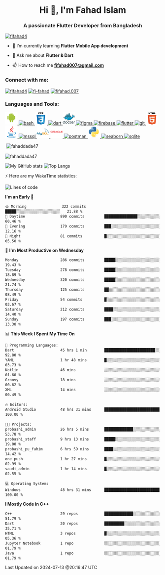 <h1 align="center">Hi 👋, I'm Fahad Islam</h1>
<h3 align="center">A passionate Flutter Developer from Bangladesh</h3>

<p align="left"> <a href="https://twitter.com/fifahad4" target="blank"><img src="https://img.shields.io/twitter/follow/fifahad4?logo=twitter&style=for-the-badge" alt="fifahad4" /></a> </p>

- 🌱 I’m currently learning **Flutter Mobile App development**

- 💬 Ask me about **Flutter & Dart**

- 📫 How to reach me **fifahad007@gmail.com**

<h3 align="left">Connect with me:</h3>
<p align="left">
<a href="https://twitter.com/fifahad4" target="blank"><img align="center" src="https://raw.githubusercontent.com/rahuldkjain/github-profile-readme-generator/master/src/images/icons/Social/twitter.svg" alt="fifahad4" height="30" width="40" /></a>
<a href="https://linkedin.com/in/fi-fahad" target="blank"><img align="center" src="https://raw.githubusercontent.com/rahuldkjain/github-profile-readme-generator/master/src/images/icons/Social/linked-in-alt.svg" alt="fi-fahad" height="30" width="40" /></a>
<a href="https://fb.com/fifahad.007" target="blank"><img align="center" src="https://raw.githubusercontent.com/rahuldkjain/github-profile-readme-generator/master/src/images/icons/Social/facebook.svg" alt="fifahad.007" height="30" width="40" /></a>
</p>

<h3 align="left">Languages and Tools:</h3>
<p align="left"> <a href="https://developer.android.com" target="_blank" rel="noreferrer"> <img src="https://raw.githubusercontent.com/devicons/devicon/master/icons/android/android-original-wordmark.svg" alt="android" width="40" height="40"/> </a> <a href="https://www.gnu.org/software/bash/" target="_blank" rel="noreferrer"> <img src="https://www.vectorlogo.zone/logos/gnu_bash/gnu_bash-icon.svg" alt="bash" width="40" height="40"/> </a> <a href="https://www.w3schools.com/css/" target="_blank" rel="noreferrer"> <img src="https://raw.githubusercontent.com/devicons/devicon/master/icons/css3/css3-original-wordmark.svg" alt="css3" width="40" height="40"/> </a> <a href="https://dart.dev" target="_blank" rel="noreferrer"> <img src="https://www.vectorlogo.zone/logos/dartlang/dartlang-icon.svg" alt="dart" width="40" height="40"/> </a> <a href="https://www.docker.com/" target="_blank" rel="noreferrer"> <img src="https://raw.githubusercontent.com/devicons/devicon/master/icons/docker/docker-original-wordmark.svg" alt="docker" width="40" height="40"/> </a> <a href="https://www.figma.com/" target="_blank" rel="noreferrer"> <img src="https://www.vectorlogo.zone/logos/figma/figma-icon.svg" alt="figma" width="40" height="40"/> </a> <a href="https://firebase.google.com/" target="_blank" rel="noreferrer"> <img src="https://www.vectorlogo.zone/logos/firebase/firebase-icon.svg" alt="firebase" width="40" height="40"/> </a> <a href="https://flutter.dev" target="_blank" rel="noreferrer"> <img src="https://www.vectorlogo.zone/logos/flutterio/flutterio-icon.svg" alt="flutter" width="40" height="40"/> </a> <a href="https://git-scm.com/" target="_blank" rel="noreferrer"> <img src="https://www.vectorlogo.zone/logos/git-scm/git-scm-icon.svg" alt="git" width="40" height="40"/> </a> <a href="https://www.w3.org/html/" target="_blank" rel="noreferrer"> <img src="https://raw.githubusercontent.com/devicons/devicon/master/icons/html5/html5-original-wordmark.svg" alt="html5" width="40" height="40"/> </a> <a href="https://www.java.com" target="_blank" rel="noreferrer"> <img src="https://raw.githubusercontent.com/devicons/devicon/master/icons/java/java-original.svg" alt="java" width="40" height="40"/> </a> <a href="https://www.microsoft.com/en-us/sql-server" target="_blank" rel="noreferrer"> <img src="https://www.svgrepo.com/show/303229/microsoft-sql-server-logo.svg" alt="mssql" width="40" height="40"/> </a> <a href="https://www.mysql.com/" target="_blank" rel="noreferrer"> <img src="https://raw.githubusercontent.com/devicons/devicon/master/icons/mysql/mysql-original-wordmark.svg" alt="mysql" width="40" height="40"/> </a> <a href="https://www.oracle.com/" target="_blank" rel="noreferrer"> <img src="https://raw.githubusercontent.com/devicons/devicon/master/icons/oracle/oracle-original.svg" alt="oracle" width="40" height="40"/> </a> <a href="https://postman.com" target="_blank" rel="noreferrer"> <img src="https://www.vectorlogo.zone/logos/getpostman/getpostman-icon.svg" alt="postman" width="40" height="40"/> </a> <a href="https://www.python.org" target="_blank" rel="noreferrer"> <img src="https://raw.githubusercontent.com/devicons/devicon/master/icons/python/python-original.svg" alt="python" width="40" height="40"/> </a> <a href="https://seaborn.pydata.org/" target="_blank" rel="noreferrer"> <img src="https://seaborn.pydata.org/_images/logo-mark-lightbg.svg" alt="seaborn" width="40" height="40"/> </a> <a href="https://www.sqlite.org/" target="_blank" rel="noreferrer"> <img src="https://www.vectorlogo.zone/logos/sqlite/sqlite-icon.svg" alt="sqlite" width="40" height="40"/> </a> </p>

<p>&nbsp;<img align="center" src="https://github-readme-stats.vercel.app/api?username=fahaddada47&show_icons=true&locale=en" alt="fahaddada47" /></p>

<p><img align="center" src="https://github-readme-streak-stats.herokuapp.com/?user=fahaddada47&theme=dark" alt="fahaddada47" /></p>


![My GitHub stats](https://github-readme-stats.vercel.app/api?username=Fahaddada47&show_icons=true&theme=radical)
![Top Langs](https://github-readme-stats.vercel.app/api/top-langs/?username=Fahaddada47&layout=donut)


⚡ Here are my WakaTime statistics:

<!--START_SECTION:waka-->
![Lines of code](https://img.shields.io/badge/From%20Hello%20World%20I%27ve%20Written-957.1%20thousand%20lines%20of%20code-blue)

**I'm an Early 🐤** 

```text
🌞 Morning                322 commits         █████░░░░░░░░░░░░░░░░░░░░   21.88 % 
🌆 Daytime                890 commits         ███████████████░░░░░░░░░░   60.46 % 
🌃 Evening                179 commits         ███░░░░░░░░░░░░░░░░░░░░░░   12.16 % 
🌙 Night                  81 commits          █░░░░░░░░░░░░░░░░░░░░░░░░   05.50 % 
```
📅 **I'm Most Productive on Wednesday** 

```text
Monday                   286 commits         █████░░░░░░░░░░░░░░░░░░░░   19.43 % 
Tuesday                  278 commits         █████░░░░░░░░░░░░░░░░░░░░   18.89 % 
Wednesday                320 commits         █████░░░░░░░░░░░░░░░░░░░░   21.74 % 
Thursday                 125 commits         ██░░░░░░░░░░░░░░░░░░░░░░░   08.49 % 
Friday                   54 commits          █░░░░░░░░░░░░░░░░░░░░░░░░   03.67 % 
Saturday                 212 commits         ████░░░░░░░░░░░░░░░░░░░░░   14.40 % 
Sunday                   197 commits         ███░░░░░░░░░░░░░░░░░░░░░░   13.38 % 
```


📊 **This Week I Spent My Time On** 

```text
💬 Programming Languages: 
Dart                     45 hrs 1 min        ███████████████████████░░   92.80 % 
YAML                     1 hr 48 mins        █░░░░░░░░░░░░░░░░░░░░░░░░   03.73 % 
Kotlin                   46 mins             ░░░░░░░░░░░░░░░░░░░░░░░░░   01.60 % 
Groovy                   18 mins             ░░░░░░░░░░░░░░░░░░░░░░░░░   00.62 % 
XML                      14 mins             ░░░░░░░░░░░░░░░░░░░░░░░░░   00.49 % 

🔥 Editors: 
Android Studio           48 hrs 31 mins      █████████████████████████   100.00 % 

🐱‍💻 Projects: 
probashi_admin           26 hrs 5 mins       █████████████░░░░░░░░░░░░   53.78 % 
probashi_staff           9 hrs 13 mins       █████░░░░░░░░░░░░░░░░░░░░   19.00 % 
probashi_pu_fahim        6 hrs 59 mins       ████░░░░░░░░░░░░░░░░░░░░░   14.42 % 
one_push                 1 hr 27 mins        █░░░░░░░░░░░░░░░░░░░░░░░░   02.99 % 
saudi_admin              1 hr 14 mins        █░░░░░░░░░░░░░░░░░░░░░░░░   02.55 % 

💻 Operating System: 
Windows                  48 hrs 31 mins      █████████████████████████   100.00 % 
```

**I Mostly Code in C++** 

```text
C++                      29 repos            █████████████░░░░░░░░░░░░   51.79 % 
Dart                     20 repos            █████████░░░░░░░░░░░░░░░░   35.71 % 
HTML                     3 repos             █░░░░░░░░░░░░░░░░░░░░░░░░   05.36 % 
Jupyter Notebook         1 repo              ░░░░░░░░░░░░░░░░░░░░░░░░░   01.79 % 
Java                     1 repo              ░░░░░░░░░░░░░░░░░░░░░░░░░   01.79 % 
```




 Last Updated on 2024-07-13 @20:16:47 UTC
<!--END_SECTION:waka-->
